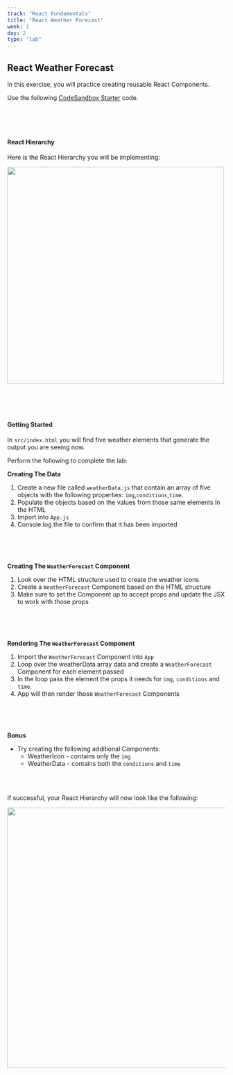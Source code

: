```yaml
---
track: "React Fundamentals"
title: "React Weather Forecast"
week: 1
day: 2
type: "lab"
---
```


## React Weather Forecast

In this exercise, you will practice creating reusable React Components.

Use the following [CodeSandbox Starter](https://codesandbox.io/s/adoring-goodall-mhive) code.

<br>
<br>
<br>

#### React Hierarchy 

Here is the React Hierarchy you will be implementing:

<img src="https://i.imgur.com/7YlFsU7.png" width=500/><br>

<br>
<br>
<br>


#### Getting Started

In `src/index.html` you will find five weather elements that generate the output you are seeing now.

Perform the following to complete the lab:

**Creating The Data**
1. Create a new file called `weatherData.js` that contain an array of five objects with the following properties: `img`,`conditions`,`time`.
1. Populate the objects based on the values from those same elements in the HTML
1. Import into `App.js`
1. Console.log the file to confirm that it has been imported

<br>
<br>
<br>


**Creating The `WeatherForecast` Component**
1. Look over the HTML structure used to create the weather icons
1. Create a `WeatherForecast`  Component based on the HTML structure 
1. Make sure to set the Component up to accept props and update the JSX to work with those props

<br>
<br>
<br>

**Rendering The `WeatherForecast` Component**
1. Import the `WeatherForecast` Component into `App`
1. Loop over the weatherData array data and create a `WeatherForecast` Component for each element passed
1. In the loop pass the element the props it needs for `img`, `conditions` and `time`. 
1. App will then render those `WeatherForecast` Components


<br>
<br>
<br>

**Bonus**
- Try creating the following additional Components:
  - WeatherIcon - contains only the `img` 
  - WeatherData - contains both the `conditions` and `time`

<br>
<br>



If successful, your React Hierarchy will now look like the following:

<img src="https://i.imgur.com/ffkXBPi.png" width=600/>